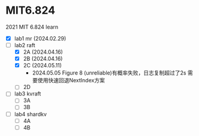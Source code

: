 # MIT6.824
2021 MIT 6.824 learn

- [x] lab1 mr (2024.02.29)
- [ ] lab2 raft
    - [x] 2A (2024.04.16)
    - [x] 2B (2024.04.16)
    - [x] 2C (2024.05.11)
        - 2024.05.05  Figure 8 (unreliable)有概率失败，日志复制超过了2s 需要使用快速回退NextIndex方案
    - [ ] 2D
- [ ] lab3 kvraft
    - [ ] 3A
    - [ ] 3B
- [ ] lab4 shardkv
    - [ ] 4A
    - [ ] 4B